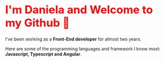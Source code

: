 <style>
    .heading1 {
    color: red;
    font-weight:700;
    font-size: 35px;
}
</style>

<h1 class="heading1">I'm Daniela and Welcome to my Github 👋</h1>

I've been working as a **Front-End developer** for almost two years.

Here are some of the programming languages and framework I know most: **Javascript, Typescript and Angular**.

